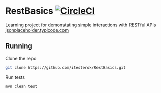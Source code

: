 # RestBasics [![CircleCI](https://circleci.com/gh/itesterok/RestBasics.svg?style=svg)](https://circleci.com/gh/itesterok/RestBasics)
Learning project for demonstating simple interactions with RESTful APIs [jsonplaceholder.typicode.com](https://jsonplaceholder.typicode.com)

## Running
Clone the repo
```bash
git clone https://github.com/itesterok/RestBasics.git
```

Run tests
```bash
mvn clean test
```
